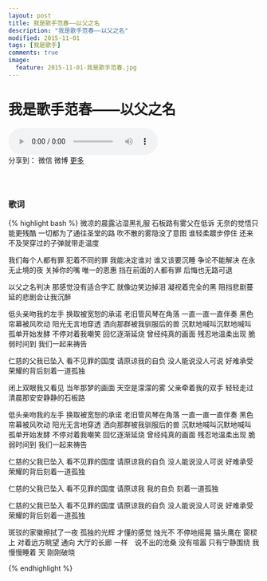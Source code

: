 ```yaml
---
layout: post
title: 我是歌手范春——以父之名
description: "我是歌手范春——以父之名"
modified: 2015-11-01
tags: [我是歌手]
comments: true
image:
  feature: 2015-11-01-我是歌手范春.jpg
---
```


# 我是歌手范春——以父之名

<audio controls>
  <source src="{{ site.url }}/songs/以父之名.ogg" ></source>
  <source src="{{ site.url }}/songs/以父之名.mp3" ></source>
</audio>
<div id="ckepop">
<span class="jiathis_txt">分享到：</span>
<a class="jiathis_button_weixin">微信</a>
<a class="jiathis_button_tsina">微博</a>
<a href="http://www.jiathis.com/share?uid=2074997"  class="jiathis jiathis_txt jiathis_separator jtico jtico_jiathis" target="_blank">更多</a>
<a class="jiathis_counter_style"></a></div>
<script type="text/javascript" src="http://v3.jiathis.com/code/jia.js" charset="utf-8"></script>

### &nbsp;

### 歌词
{% highlight bash %}
微凉的晨露沾湿黑礼服
石板路有雾父在低诉
无奈的觉悟只能更残酷
一切都为了通往圣堂的路
吹不散的雾隐没了意图
谁轻柔踱步停住
还来不及哭穿过的子弹就带走温度

我们每个人都有罪
犯着不同的罪
我能决定谁对
谁又该要沉睡
争论不能解决
在永无止境的夜
关掉你的嘴
唯一的恩惠
挡在前面的人都有罪
后悔也无路可退

以父之名判决
那感觉没有适合字汇
就像边笑边掉泪
凝视着完全的黑
阻挡悲剧蔓延的悲剧会让我沉醉

低头亲吻我的左手
换取被宽恕的承诺
老旧管风琴在角落
一直一直一直伴奏
黑色帘幕被风吹动
阳光无言地穿透
洒向那群被我驯服后的兽
沉默地喊叫沉默地喊叫
孤单开始发酵
不停对着我嘲笑
回忆逐渐延烧
曾经纯真的画面
残忍地温柔出现
脆弱时间到
我们一起来祷告

仁慈的父我已坠入
看不见罪的国度
请原谅我的自负
没人能说没人可说
好难承受
荣耀的背后刻着一道孤独

闭上双眼我又看见
当年那梦的画面
天空是濛濛的雾
父亲牵着我的双手
轻轻走过
清晨那安安静静的石板路

低头亲吻我的左手
换取被宽恕的承诺
老旧管风琴在角落
一直一直一直伴奏
黑色帘幕被风吹动
阳光无言地穿透
洒向那群被我驯服后的兽
沉默地喊叫沉默地喊叫
孤单开始发酵
不停对着我嘲笑
回忆逐渐延烧
曾经纯真的画面
残忍地温柔出现
脆弱时间到
我们一起来祷告

仁慈的父我已坠入
看不见罪的国度
请原谅我的自负
没人能说没人可说
好难承受
荣耀的背后刻着一道孤独

仁慈的父我已坠入
看不见罪的国度
请原谅我 我的自负
刻着一道孤独

仁慈的父我已坠入
看不见罪的国度
请原谅我的自负
没人能说没人可说
好难承受
荣耀的背后刻着一道孤独

斑驳的家徽擦拭了一夜
孤独的光辉 才懂的感觉
烛光不 不停地摇晃
猫头鹰在 窗棂上 对着远方眺望
通向 大厅的长廊
一样　说不出的沧桑
没有喧嚣 只有宁静围绕
我 慢慢睡着 天 刚刚破晓

{% endhighlight %}
